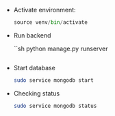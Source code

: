 - Activate environment:

   ```python
   source venv/bin/activate
   ```

- Run backend

   ``sh
   python manage.py runserver
   ```

 - Start database

    ```sh
    sudo service mongodb start
    ```

- Checking status

   ```sh
   sudo service mongodb status
   ```